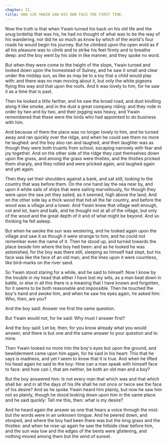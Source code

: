 ```yaml
---
chapter: II.
title: HOW SIR YWAIN SAW HIS OWN FACE THE FIRST TIME.
---
```

Now the truth is that when Ywain turned his back on his old life and the snug lordship that was his, he had no thought of what was to be the way of his wandering, nor did he so much as know by which of the world's four roads he would begin his journey. But he climbed upon the open wold as if all his pleasure was to climb and to strike his feet firmly and to breathe deep: and the boy went by his side in like manner, and they spoke no word.

But when they were come to the height of the slope, Ywain turned and looked down upon the homestead of Sulney, and he saw it small and clear under the midday sun, as like as may be to a toy that a child would play with: and there was no man moving about it, but only the white pigeons flying this way and that upon the roofs. And it was lovely to him, for he saw it as a time that is past.

Then he looked a little farther, and he saw the broad road, and dust kindling along it like smoke, and in the dust a great company riding: and they rode in order by two and by two, and their jogging was heavy, and Ywain remembered that these were the lords who had appointed to do business with him.

And because of them the place was no longer lovely to him, and he turned away and ran quickly over the ridge, and when he could see them no more he laughed: and the boy also ran and laughed, and their laughter was as though they were both truants from school, escaping narrowly with fear and joy together. And on the other side of the ridge they cast themselves down upon the grass, and among the grass were thistles, and the thistles pricked them sharply, and they rolled and were pricked again, and laughed again and yet again.

Then they set their shoulders against a bank, and sat still, looking to the country that was before them. On the one hand lay the sea near by, and upon it white sails of ships that were sailing marvellously, for though they were upon the sea yet they sailed, as it seemed, high above the land. And on the other side lay a thick wood that hid all the far country, and before the wood was a village and a tower. And Ywain knew that village well enough, cot and lot, barn and balk, and he thought not at all of the village, but only of the wood and the great depth of it and of what might be beyond. And so thinking he fell asleep.

But when he awoke the sun was westering, and he looked again upon the village and saw it as though it were strange to him, and he could not remember even the name of it. Then he stood up, and turned towards the place beside him where the boy had been: and as he looked he was astonished, for the boy was there still, sleeping as himself had slept, but his face was like the face of an old man, and the lines upon it were countless, like bird-marks on the river sand.

So Ywain stood staring for a while, and he said to himself: Now I know by the trouble in my head that either I have lost my wits, as a man beat down in battle, or else in all this there is a meaning that I have known and forgotten, for it seems to be both reasonable and impossible. Then he touched the boy's hand and awoke him, and when he saw his eyes again, he asked him: Who, then, are you?

And the boy said: Answer me first the same question.

But Ywain would not, for he said: Why must I answer first?

And the boy said: Let be, then; for you know already what you would answer, and there is but one and the same answer to your question and to mine.

Then Ywain looked no more into the boy's eyes but upon the ground, and bewilderment came upon him again, for he said in his heart: This that he says is madness, and yet I seem to know that it is true. And when he lifted his head again he said to the boy: How can a man speak with himself face to face: and how can I, that am neither, be both an old man and a boy?

But the boy answered him: Is not every man that which was and that which shall be: and in all the days of his life shall he not once or twice see the face of his desire? And as he spoke Ywain heard him plainly, but now he saw him not so plainly, though he stood looking down upon him in the same place: and he said quickly: Tell me this, then: what is my desire?

And he heard again the answer as one that hears a voice through the mist: but the words were in an unknown tongue. And he peered down, and stooped, and where the boy had been there was but the long grass and the thistles: and when he rose up again he saw the hillside clear before him, and the sun was low and the edges of the bents were glistening, and nothing moved among them but the wind of sunset.
